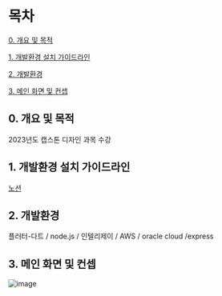 # 목차

[0. 개요 및 목적](https://github.com/malgumi/Capstone/blob/main/README.md#0-%EA%B0%9C%EC%9A%94-%EB%B0%8F-%EB%AA%A9%EC%A0%81)

[1. 개발환경 설치 가이드라인](https://github.com/malgumi/Capstone/blob/main/README.md#1-%EB%A7%A1%EC%9D%80-%EA%B8%B0%EB%8A%A5)

[2. 개발환경](https://github.com/malgumi/Capstone/blob/main/README.md#2-%EA%B0%9C%EB%B0%9C%ED%99%98%EA%B2%BD)

[3. 메인 화면 및 컨셉](https://github.com/malgumi/Capstone/blob/main/README.md#3-%ED%99%94%EB%A9%B4-%EC%B4%88%EA%B8%B0-%EA%B5%AC%EC%83%81)


## 0. 개요 및 목적
2023년도 캡스톤 디자인 과목 수강


## 1. 개발환경 설치 가이드라인
[노션](https://www.notion.so/b15dccdb33784994ac92bbee145567cd)


## 2. 개발환경
플러터-다트 / node.js / 인텔리제이 / AWS / oracle cloud /express


## 3. 메인 화면 및 컨셉

![image](https://user-images.githubusercontent.com/97935451/229548580-ec5e7ab2-46a9-4735-90f2-7ac0def66c1a.png)
